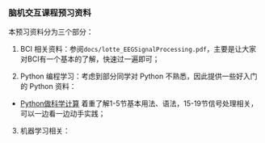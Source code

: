 
### 脑机交互课程预习资料

本预习资料分为三个部分：
1. BCI 相关资料：参阅`docs/lotte_EEGSignalProcessing.pdf`，主要是让大家对BCI有一个基本的了解，快速过一遍即可；

2. Python 编程学习：考虑到部分同学对 Python 不熟悉，因此提供一些好入门的 Python 资料：
  - [Python做科学计算](https://wizardforcel.gitbooks.io/hyry-studio-scipy/content/index.html) 着重了解1-5节基本用法、语法，15-19节信号处理相关，可以一边看一边动手实践；

3. 机器学习相关：

